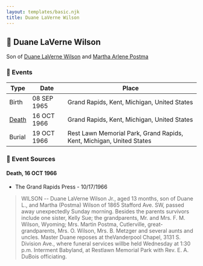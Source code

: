 ```yaml
---
layout: templates/basic.njk
title: Duane LaVerne Wilson
---
```

## 🔵 Duane LaVerne Wilson

Son of [Duane LaVerne Wilson](/people/6/61086158) and [Martha Arlene Postma](/people/3/39368292)

### 📆 Events

Type | Date | Place
------ | ------ | ------
Birth | 08 SEP 1965 | Grand Rapids, Kent, Michigan, United States
[Death](#event-7786f92a-9f7a-46ec-9b6b-daf449f16147) | 16 OCT 1966 | Grand Rapids, Kent, Michigan, United States
Burial | 19 OCT 1966 | Rest Lawn Memorial Park, Grand Rapids, Kent, Michigan, United States

### 📰 Event Sources

#### <a id="event-7786f92a-9f7a-46ec-9b6b-daf449f16147"></a> Death, 16 OCT 1966
* The Grand Rapids Press  - 10/17/1966
>   
  > WILSON -- Duane LaVerne Wilson Jr., aged 13 months, son of Duane L., and Martha (Postma) Wilson of 1865 Stafford Ave. SW, passed away unexpectedly Sunday morning. Besides the parents survivors include one sister, Kelly Sue; the grandparents, Mr. and Mrs. F. M. Wilson, Wyoming; Mrs. Martin Postma, Cutlerville, great-grandparents, Mrs. O. Wilson, Mrs. B. Metzger and several aunts and uncles. Master Duane reposes at theVanderpool Chapel, 3131 S. Division Ave., where funeral services willbe held Wednesday at 1:30 p.m. Interment Babyland, at Restlawn Memorial Park with Rev. E. A. DuBois officiating.
